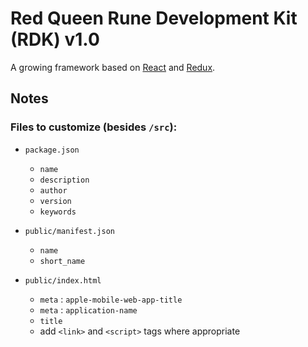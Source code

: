 # Red Queen Rune Development Kit (RDK) v1.0

A growing framework based on [React](https://reactjs.org/) and [Redux](https://redux.js.org/).


## Notes

### Files to customize (besides `/src`):

- `package.json`
    - `name`
    - `description`
    - `author`
    - `version`
    - `keywords`

- `public/manifest.json`
    - `name`
    - `short_name`

- `public/index.html`
    - `meta` : `apple-mobile-web-app-title`
    - `meta` : `application-name`
    - `title`
    - add `<link>` and `<script>` tags where appropriate
